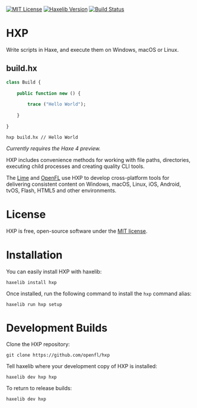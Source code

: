 [![MIT License](https://img.shields.io/badge/license-MIT-blue.svg?style=flat)](LICENSE.md) [![Haxelib Version](https://img.shields.io/github/tag/openfl/hxp.svg?style=flat&label=haxelib)](http://lib.haxe.org/p/hxp) [![Build Status](https://img.shields.io/circleci/project/github/openfl/hxp/develop.svg)](https://circleci.com/gh/openfl/hxp)

HXP
===

Write scripts in Haxe, and execute them on Windows, macOS or Linux.

## build.hx

```haxe
class Build {
    
    public function new () {
        
        trace ("Hello World");
        
    }
    
}
```

```
hxp build.hx // Hello World
```

_Currently requires the Haxe 4 preview._

HXP includes convenience methods for working with file paths, directories, executing child processes and creating quality CLI tools.

The [Lime](https://github.com/openfl/lime) and [OpenFL](https://github.com/openfl/openfl) use HXP to develop cross-platform tools for delivering consistent content on Windows, macOS, Linux, iOS, Android, tvOS, Flash, HTML5 and other environments.


License
=======

HXP is free, open-source software under the [MIT license](LICENSE.md).


Installation
============

You can easily install HXP with haxelib:

    haxelib install hxp


Once installed, run the following command to install the `hxp` command alias:
    
    haxelib run hxp setup


Development Builds
==================

Clone the HXP repository:

    git clone https://github.com/openfl/hxp


Tell haxelib where your development copy of HXP is installed:

    haxelib dev hxp hxp


To return to release builds:

    haxelib dev hxp
